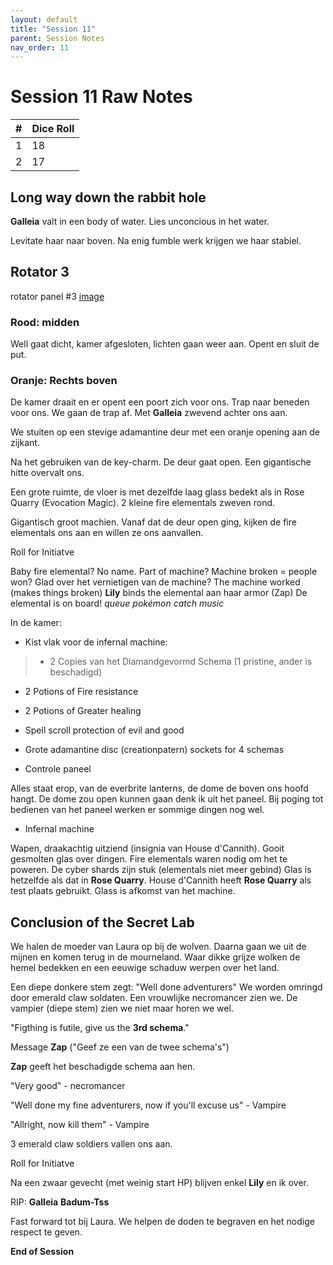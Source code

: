 ```yaml
---
layout: default
title: "Session 11"
parent: Session Notes
nav_order: 11
---
```


# Session 11 Raw Notes

| #              | Dice Roll |
| :-: | :- |
| 1       | 18       |
| 2      | 17       |

## Long way down the rabbit hole

**Galleia** valt in een body of water.
Lies unconcious in het water.

Levitate haar naar boven.
Na enig fumble werk krijgen we haar stabiel.

## Rotator 3
rotator panel #3 [image](https://s3.amazonaws.com/files.d20.io/images/172154366/L_igkChTfYS_KrM95kt4VQ/med.png?1603295669)

### Rood: midden

Well gaat dicht, kamer afgesloten, lichten gaan weer aan.
Opent en sluit de put.

### Oranje: Rechts boven

De kamer draait en er opent een poort zich voor ons.
Trap naar beneden voor ons.
We gaan de trap af.
Met **Galleia** zwevend achter ons aan.

We stuiten op een stevige adamantine deur met een oranje opening aan de zijkant.

Na het gebruiken van de key-charm.
De deur gaat open.
Een gigantische hitte overvalt ons.

Een grote ruimte, de vloer is met dezelfde laag glass bedekt als in Rose Quarry (Evocation Magic).
2 kleine fire elementals zweven rond.

Gigantisch groot machien.
Vanaf dat de deur open ging, kijken de fire elementals ons aan en willen ze ons aanvallen.

<div class="text-red-000">
 Roll for Initiatve
</div>

Baby fire elemental?
No name.
Part of machine?
Machine broken = people won?
Glad over het vernietigen van de machine?
The machine worked (makes things broken)
**Lily** binds the elemental aan haar armor (Zap)
De elemental is on board!
*queue pokémon catch music*

In de kamer:
- Kist vlak voor de infernal machine:

> - 2 Copies van het Diamandgevormd Schema (1 pristine, ander is beschadigd)
- 2 Potions of Fire resistance
- 2 Potions of Greater healing
- Spell scroll protection of evil and good
- Grote adamantine disc (creationpatern) sockets for 4 schemas

- Controle paneel

Alles staat erop, van de everbrite lanterns, de dome de boven ons hoofd hangt.
De dome zou open kunnen gaan denk ik uit het paneel.
Bij poging tot bedienen van het paneel werken er sommige dingen nog wel.

- Infernal machine

Wapen, draakachtig uitziend (insignia van House d'Cannith). Gooit gesmolten glas over dingen.
Fire elementals waren nodig om het te poweren. De cyber shards zijn stuk (elementals niet meer gebind)
Glas is hetzelfde als dat in **Rose Quarry**.
House d'Cannith heeft **Rose Quarry** als test plaats gebruikt. Glass is afkomst van het machine.

## Conclusion of the Secret Lab

We halen de moeder van Laura op bij de wolven.
Daarna gaan we uit de mijnen en komen terug in de mourneland. Waar dikke grijze wolken de hemel bedekken en een eeuwige schaduw werpen over het land.

Een diepe donkere stem zegt: "Well done adventurers"
We worden omringd door emerald claw soldaten.
Een vrouwlijke necromancer zien we. De vampier (diepe stem) zien we niet maar horen we wel.

"Figthing is futile, give us the **3rd schema**."

Message **Zap** ("Geef ze een van de twee schema's")

**Zap** geeft het beschadigde schema aan hen.

"Very good" - necromancer

"Well done my fine adventurers, now if you'll excuse us" - Vampire

"Allright, now kill them" - Vampire

3 emerald claw soldiers vallen ons aan.

<div class="text-red-000">
 Roll for Initiatve
</div>

Na een zwaar gevecht (met weinig start HP) blijven enkel **Lily** en ik over.

RIP:
**Galleia**
**Badum-Tss**

Fast forward tot bij Laura.
We helpen de doden te begraven en het nodige respect te geven.

**End of Session**
